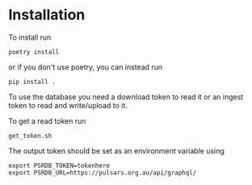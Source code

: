# Installation

To install run
```
poetry install
```
or if you don't use poetry, you can instead run

```
pip install .
```

To use the database you need a download token to read it or an ingest token to read and write/upload to it.

To get a read token run
```
get_token.sh
```

The output token should be set as an environment variable using
```
export PSRDB_TOKEN=tokenhere
export PSRDB_URL=https://pulsars.org.au/api/graphql/